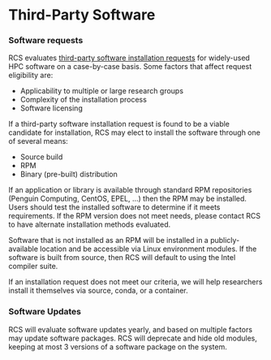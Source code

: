 # Third-Party Software

### Software requests

RCS evaluates [third-party software installation requests](https://www.gi.alaska.edu/research-computing-systems/software-request) for widely-used HPC software on a case-by-case basis. Some factors that affect request eligibility are:

* Applicability to multiple or large research groups
* Complexity of the installation process
* Software licensing

If a third-party software installation request is found to be a viable candidate for installation, RCS may elect to install the software through one of several means:

* Source build
* RPM
* Binary \(pre-built\) distribution

If an application or library is available through standard RPM repositories \(Penguin Computing, CentOS, EPEL, ...\) then the RPM may be installed. Users should test the installed software to determine if it meets requirements. If the RPM version does not meet needs, please contact RCS to have alternate installation methods evaluated.

Software that is not installed as an RPM will be installed in a publicly-available location and be accessible via Linux environment modules. If the software is built from source, then RCS will default to using the Intel compiler suite.

If an installation request does not meet our criteria, we will help researchers install it themselves via source, conda, or a container.

### Software Updates

RCS will evaluate software updates yearly, and based on multiple factors may update software packages. RCS will deprecate and hide old modules, keeping at most 3 versions of a software package on the system.